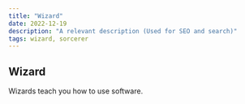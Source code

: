```yaml
---
title: "Wizard"
date: 2022-12-19
description: "A relevant description (Used for SEO and search)"
tags: wizard, sorcerer
---
```


## Wizard

Wizards teach you how to use software.

